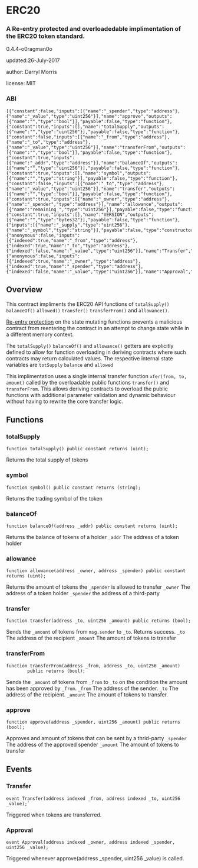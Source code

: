 # ERC20
### A Re-entry protected and overloadedable implimentation of the ERC20 token standard.

0.4.4-o0ragman0o

updated:26-July-2017

author: Darryl Morris

license: MIT

### ABI
```
[{"constant":false,"inputs":[{"name":"_spender","type":"address"},{"name":"_value","type":"uint256"}],"name":"approve","outputs":[{"name":"","type":"bool"}],"payable":false,"type":"function"},{"constant":true,"inputs":[],"name":"totalSupply","outputs":[{"name":"","type":"uint256"}],"payable":false,"type":"function"},{"constant":false,"inputs":[{"name":"_from","type":"address"},{"name":"_to","type":"address"},{"name":"_value","type":"uint256"}],"name":"transferFrom","outputs":[{"name":"","type":"bool"}],"payable":false,"type":"function"},{"constant":true,"inputs":[{"name":"_addr","type":"address"}],"name":"balanceOf","outputs":[{"name":"","type":"uint256"}],"payable":false,"type":"function"},{"constant":true,"inputs":[],"name":"symbol","outputs":[{"name":"","type":"string"}],"payable":false,"type":"function"},{"constant":false,"inputs":[{"name":"_to","type":"address"},{"name":"_value","type":"uint256"}],"name":"transfer","outputs":[{"name":"","type":"bool"}],"payable":false,"type":"function"},{"constant":true,"inputs":[{"name":"_owner","type":"address"},{"name":"_spender","type":"address"}],"name":"allowance","outputs":[{"name":"remaining_","type":"uint256"}],"payable":false,"type":"function"},{"constant":true,"inputs":[],"name":"VERSION","outputs":[{"name":"","type":"bytes32"}],"payable":false,"type":"function"},{"inputs":[{"name":"_supply","type":"uint256"},{"name":"_symbol","type":"string"}],"payable":false,"type":"constructor"},{"anonymous":false,"inputs":[{"indexed":true,"name":"_from","type":"address"},{"indexed":true,"name":"_to","type":"address"},{"indexed":false,"name":"_value","type":"uint256"}],"name":"Transfer","type":"event"},{"anonymous":false,"inputs":[{"indexed":true,"name":"_owner","type":"address"},{"indexed":true,"name":"_spender","type":"address"},{"indexed":false,"name":"_value","type":"uint256"}],"name":"Approval","type":"event"}]
```

## Overview
This contract impliments the ERC20 API functions of `totalSupply()` `balanceOf()`
`allowed()` `transfer()` `transferFrom()` and `allowance()`.

[Re-entry protection](https://github.com/o0ragman0o/ReentryProtected)
on the state mutating functions prevents a malicious 
contract from reentering the contract in an attempt to change state while in a
different memory context.

The `totalSupply()` `balanceOf()` and `allowance()` getters are explicitly defined to allow for
function overloading in deriving contracts where such contracts may return calculated values.
The respective internal state variables are `totSupply` `balance` and `allowed`

This implimentation uses a single internal transfer function `xfer(from, to, amount)` called
by the overloadable public functions `transfer()` and `transferFrom`.  This allows deriving
contracts to overload the public functions with additional parameter validation and dynamic
behaviour without having to rewrite the core transfer logic.

## Functions

### totalSupply
```
function totalSupply() public constant returns (uint);
```
Returns the total supply of tokens

### symbol
```
function symbol() public constant returns (string);
```
Returns the trading symbol of the token

### balanceOf
```
function balanceOf(address _addr) public constant returns (uint);
```
Returns the balance of tokens of a holder
`_addr` The address of a token holder

### allowance
```
function allowance(address _owner, address _spender) public constant returns (uint);
```
Returns the amount of tokens the `_spender` is allowed to transfer
`_owner` The address of a token holder
`_spender` the address of a third-party

### transfer
```
function transfer(address _to, uint256 _amount) public returns (bool);
```
Sends the `_amount` of tokens from `msg.sender` to `_to`. Returns success.
`_to` The address of the recipient
`_amount` The amount of tokens to transfer

### transferFrom
```
function transferFrom(address _from, address _to, uint256 _amount)
        public returns (bool);
```
Sends the `_amount` of tokens from `_from` to `_to` on the condition the amount
has been approved by `_from`.
`_from` The address of the sender.
`_to` The address of the recipient.
`_amount` The amount of tokens to transfer.

### approve
```
function approve(address _spender, uint256 _amount) public returns (bool);
```
Approves and amount of tokens that can be sent by a thrid-party
`_spender` The address of the approved spender
`_amount` The amount of tokens to transfer

## Events

### Transfer
```
event Transfer(address indexed _from, address indexed _to, uint256 _value);`
```
Triggered when tokens are transferred.

### Approval
```
event Approval(address indexed _owner, address indexed _spender, uint256 _value);
```
Triggered whenever approve(address _spender, uint256 _value) is called.
